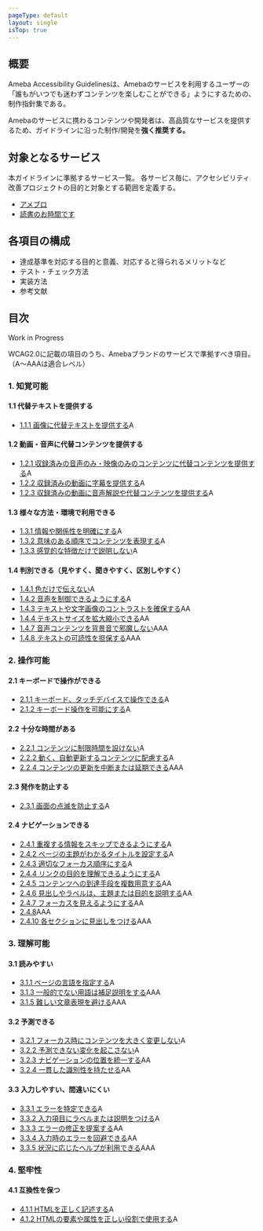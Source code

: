 ```yaml
---
pageType: default
layout: single
isTop: true
---
```


## 概要

Ameba Accessibility Guidelinesは、Amebaのサービスを利用するユーザーの「誰もがいつでも迷わずコンテンツを楽しむことができる」ようにするための、制作指針集である。

Amebaのサービスに携わるコンテンツや開発者は、高品質なサービスを提供するため、ガイドラインに沿った制作/開発を**強く推奨する。**

## 対象となるサービス

本ガイドラインに準拠するサービス一覧。
各サービス毎に、アクセシビリティ改善プロジェクトの目的と対象とする範囲を定義する。

- [アメブロ](/a11y-guidelines/services#アメブロ)
- [読書のお時間です](/a11y-guidelines/services#読書のお時間です)

## 各項目の構成

- 達成基準を対応する目的と意義、対応すると得られるメリットなど
- テスト・チェック方法
- 実装方法
- 参考文献

## 目次

Work in Progress

WCAG2.0に記載の項目のうち、Amebaブランドのサービスで準拠すべき項目。（A〜AAAは適合レベル）

### 1. 知覚可能

#### 1.1 代替テキストを提供する

- [1.1.1 画像に代替テキストを提供する](/a11y-guidelines/1/1/1)<span class="Label">A</span>

#### 1.2 動画・音声に代替コンテンツを提供する

- [1.2.1 収録済みの音声のみ・映像のみのコンテンツに代替コンテンツを提供する](/a11y-guidelines/1/2/1)<span class="Label">A</span>
- [1.2.2 収録済みの動画に字幕を提供する](/a11y-guidelines/1/2/2)<span class="Label">A</span>
- [1.2.3 収録済みの動画に音声解説や代替コンテンツを提供する](/a11y-guidelines/1/2/3)<span class="Label">A</span>

#### 1.3 様々な方法・環境で利用できる

- [1.3.1 情報や関係性を明確にする](/a11y-guidelines/1/3/1)<span class="Label">A</span>
- [1.3.2 意味のある順序でコンテンツを表現する](/a11y-guidelines/1/3/2)<span class="Label">A</span>
- [1.3.3 感覚的な特徴だけで説明しない](/a11y-guidelines/1/3/3)<span class="Label">A</span>

#### 1.4 判別できる（見やすく、聞きやすく、区別しやすく）

- [1.4.1 色だけで伝えない](/a11y-guidelines/1/4/1)<span class="Label">A</span>
- [1.4.2 音声を制御できるようにする](/a11y-guidelines/1/4/2)<span class="Label">A</span>
- [1.4.3 テキストや文字画像のコントラストを確保する](/a11y-guidelines/1/4/3)<span class="Label">AA</span>
- [1.4.4 テキストサイズを拡大縮小できる](/a11y-guidelines/1/4/4)<span class="Label">AA</span>
- [1.4.7 音声コンテンツを背景音で邪魔しない](/a11y-guidelines/1/4/7)<span class="Label">AAA</span>
- [1.4.8 テキストの可読性を担保する](/a11y-guidelines/1/4/8)<span class="Label">AAA</span>

### 2. 操作可能

#### 2.1 キーボードで操作ができる

- [2.1.1 キーボード、タッチデバイスで操作できる](/a11y-guidelines/2/1/1)<span class="Label">A</span>
- [2.1.2 キーボード操作を可能にする](/a11y-guidelines/2/1/2)<span class="Label">A</span>

#### 2.2 十分な時間がある

- [2.2.1 コンテンツに制限時間を設けない](/a11y-guidelines/2/2/1)<span class="Label">A</span>
- [2.2.2 動く、自動更新するコンテンツに配慮する](/a11y-guidelines/2/2/2)<span class="Label">A</span>
- [2.2.4 コンテンツの更新を中断または延期できる](/a11y-guidelines/2/2/4)<span class="Label">AAA</span>

#### 2.3 発作を防止する

- [2.3.1 画面の点滅を防止する](/a11y-guidelines/2/3/1)<span class="Label">A</span>

#### 2.4 ナビゲーションできる

- [2.4.1 重複する情報をスキップできるようにする](/a11y-guidelines/2/4/1)<span class="Label">A</span>
- [2.4.2 ページの主題がわかるタイトルを設定する](/a11y-guidelines/2/4/2)<span class="Label">A</span>
- [2.4.3 適切なフォーカス順序にする](/a11y-guidelines/2/4/3)<span class="Label">A</span>
- [2.4.4 リンクの目的を理解できるようにする](/a11y-guidelines/2/4/4)<span class="Label">A</span>
- [2.4.5 コンテンツへの到達手段を複数用意する](/a11y-guidelines/2/4/5)<span class="Label">AA</span>
- [2.4.6 見出しやラベルは、主題または目的を説明する](/a11y-guidelines/2/4/6)<span class="Label">AA</span>
- [2.4.7 フォーカスを見えるようにする](/a11y-guidelines/2/4/7)<span class="Label">AA</span>
- [2.4.8](/a11y-guidelines/2/4/8)<span class="Label">AAA</span>
- [2.4.10 各セクションに見出しをつける](/a11y-guidelines/2/4/10)<span class="Label">AAA</span>

### 3. 理解可能

#### 3.1 読みやすい

- [3.1.1 ページの言語を指定する](/a11y-guidelines/3/1/1)<span class="Label">A</span>
- [3.1.3 一般的でない用語は補足説明をする](/a11y-guidelines/3/1/3)<span class="Label">AAA</span>
- [3.1.5 難しい文章表現を避ける](/a11y-guidelines/3/1/5)<span class="Label">AAA</span>

#### 3.2 予測できる

- [3.2.1 フォーカス時にコンテンツを大きく変更しない](/a11y-guidelines/3/2/1)<span class="Label">A</span>
- [3.2.2 予測できない変化を起こさない](/a11y-guidelines/3/2/2)<span class="Label">A</span>
- [3.2.3 ナビゲーションの位置を統一する](/a11y-guidelines/3/2/3)<span class="Label">AA</span>
- [3.2.4 一貫した識別性を持たせる](/a11y-guidelines/3/2/4)<span class="Label">AA</span>

#### 3.3 入力しやすい、間違いにくい

- [3.3.1 エラーを特定できる](/a11y-guidelines/3/3/1)<span class="Label">A</span>
- [3.3.2 入力項目にラベルまたは説明をつける](/a11y-guidelines/3/3/2)<span class="Label">A</span>
- [3.3.3 エラーの修正を提案する](/a11y-guidelines/3/3/3)<span class="Label">AA</span>
- [3.3.4 入力時のエラーを回避できる](/a11y-guidelines/3/3/4)<span class="Label">AA</span>
- [3.3.5 状況に応じたヘルプが利用できる](/a11y-guidelines/3/3/5)<span class="Label">AAA</span>

### 4. 堅牢性

#### 4.1 互換性を保つ

- [4.1.1 HTMLを正しく記述する](/a11y-guidelines/4/1/1)<span class="Label">A</span>
- [4.1.2 HTMLの要素や属性を正しい役割で使用する](/a11y-guidelines/4/1/2)<span class="Label">A</span>
